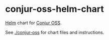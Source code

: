 # conjur-oss-helm-chart

[Helm](https://github.com/helm/helm) chart for [Conjur OSS](https://www.conjur.org).

See [./conjur-oss](conjur-oss) for chart files and instructions.
